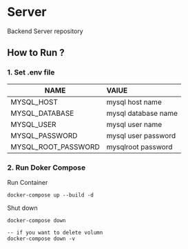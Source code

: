 # Server
Backend Server repository

## How to Run ? 

### 1️. Set .env file

|NAME|VAlUE|
|---|:---|
|MYSQL_HOST|mysql host name|
|MYSQL_DATABASE|mysql database name|
|MYSQL_USER|mysql user name|
|MYSQL_PASSWORD|mysql user password|
|MYSQL_ROOT_PASSWORD|mysqlroot password|

### 2️. Run Doker Compose
Run Container
```
docker-compose up --build -d
```

Shut down 
```
docker-compose down 

-- if you want to delete volumn
docker-compose down -v
```